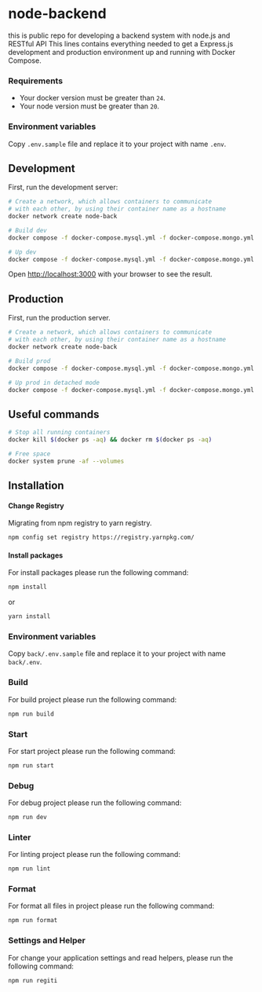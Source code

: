 # node-backend
this is public repo for developing a backend system with node.js and RESTful API
This lines contains everything needed to get a Express.js development and production environment up and running with Docker Compose.

### Requirements
- Your docker version must be greater than `24`.
- Your node version must be greater than `20`.

### Environment variables
Copy `.env.sample` file and replace it to your project with name `.env`.

## Development
First, run the development server:

```bash
# Create a network, which allows containers to communicate
# with each other, by using their container name as a hostname
docker network create node-back

# Build dev
docker compose -f docker-compose.mysql.yml -f docker-compose.mongo.yml -f docker-compose.dev.yml -f docker-compose.nginx.yml build

# Up dev
docker compose -f docker-compose.mysql.yml -f docker-compose.mongo.yml -f docker-compose.dev.yml -f docker-compose.nginx.yml up
```

Open [http://localhost:3000](http://localhost:3000) with your browser to see the result.

## Production
First, run the production server.

```bash
# Create a network, which allows containers to communicate
# with each other, by using their container name as a hostname
docker network create node-back

# Build prod
docker compose -f docker-compose.mysql.yml -f docker-compose.mongo.yml -f docker-compose.prod.yml -f docker-compose.nginx.yml build

# Up prod in detached mode
docker compose -f docker-compose.mysql.yml -f docker-compose.mongo.yml -f docker-compose.prod.yml -f docker-compose.nginx.yml up -d
```

## Useful commands
```bash
# Stop all running containers
docker kill $(docker ps -aq) && docker rm $(docker ps -aq)

# Free space
docker system prune -af --volumes
```

## Installation
#### Change Registry
Migrating from npm registry to yarn registry.

```bash
npm config set registry https://registry.yarnpkg.com/
```

#### Install packages
For install packages please run the following command:

```bash
npm install
```

or

```bash
yarn install
```

### Environment variables
Copy `back/.env.sample` file and replace it to your project with name `back/.env`.

### Build
For build project please run the following command:

```bash
npm run build
```

### Start
For start project please run the following command:

```bash
npm run start
```

### Debug
For debug project please run the following command:

```bash
npm run dev
```

### Linter
For linting project please run the following command:

```bash
npm run lint
```

### Format
For format all files in project please run the following command:

```bash
npm run format
```

### Settings and Helper
For change your application settings and read helpers, please run the following command:

```bash
npm run regiti
```
